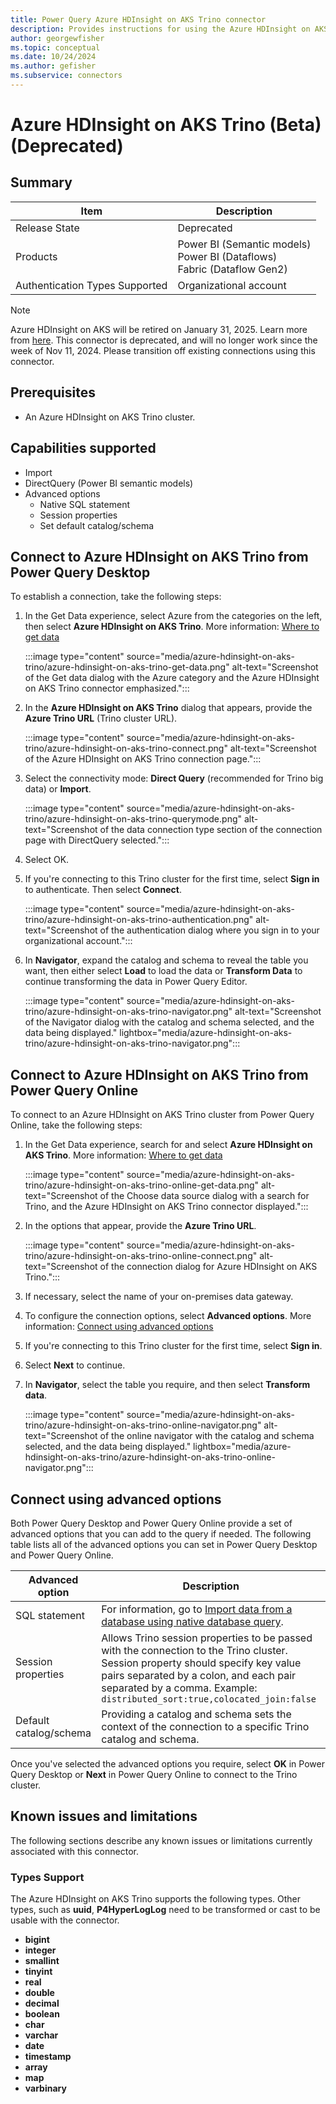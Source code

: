 ```yaml
---
title: Power Query Azure HDInsight on AKS Trino connector
description: Provides instructions for using the Azure HDInsight on AKS Trino connector, including descriptions of the optional input parameters, and connector limitations.
author: georgewfisher
ms.topic: conceptual
ms.date: 10/24/2024
ms.author: gefisher
ms.subservice: connectors
---
```


# Azure HDInsight on AKS Trino (Beta) (Deprecated)

## Summary

|Item|Description|
|-|-|
|Release State|Deprecated|
|Products|Power BI (Semantic models)<br />Power BI (Dataflows)<br />Fabric (Dataflow Gen2)|
|Authentication Types Supported|Organizational account|

> [!NOTE]
> Azure HDInsight on AKS will be retired on January 31, 2025. Learn more from [here](/azure/hdinsight-aks/trino/trino-overview). This connector is deprecated, and will no longer work since the week of Nov 11, 2024. Please transition off existing connections using this connector.

## Prerequisites

* An Azure HDInsight on AKS Trino cluster.

## Capabilities supported

* Import
* DirectQuery (Power BI semantic models)
* Advanced options
  * Native SQL statement
  * Session properties
  * Set default catalog/schema

## Connect to Azure HDInsight on AKS Trino from Power Query Desktop

To establish a connection, take the following steps:

1. In the Get Data experience, select Azure from the categories on the left, then select **Azure HDInsight on AKS Trino**. More information: [Where to get data](../where-to-get-data.md)

   :::image type="content" source="media/azure-hdinsight-on-aks-trino/azure-hdinsight-on-aks-trino-get-data.png" alt-text="Screenshot of the Get data dialog with the Azure category and the Azure HDInsight on AKS Trino connector emphasized.":::

2. In the **Azure HDInsight on AKS Trino** dialog that appears, provide the **Azure Trino URL** (Trino cluster URL).

   :::image type="content" source="media/azure-hdinsight-on-aks-trino/azure-hdinsight-on-aks-trino-connect.png" alt-text="Screenshot of the Azure HDInsight on AKS Trino connection page.":::

3. Select the connectivity mode: **Direct Query** (recommended for Trino big data) or **Import**.

   :::image type="content" source="media/azure-hdinsight-on-aks-trino/azure-hdinsight-on-aks-trino-querymode.png" alt-text="Screenshot of the data connection type section of the connection page with DirectQuery selected.":::

4. Select OK.

5. If you're connecting to this Trino cluster for the first time, select **Sign in** to authenticate. Then select **Connect**.

   :::image type="content" source="media/azure-hdinsight-on-aks-trino/azure-hdinsight-on-aks-trino-authentication.png" alt-text="Screenshot of the authentication dialog where you sign in to your organizational account.":::

6. In **Navigator**, expand the catalog and schema to reveal the table you want, then either select **Load** to load the data or **Transform Data** to continue transforming the data in Power Query Editor.

   :::image type="content" source="media/azure-hdinsight-on-aks-trino/azure-hdinsight-on-aks-trino-navigator.png" alt-text="Screenshot of the Navigator dialog with the catalog and schema selected, and the data being displayed." lightbox="media/azure-hdinsight-on-aks-trino/azure-hdinsight-on-aks-trino-navigator.png":::

## Connect to Azure HDInsight on AKS Trino from Power Query Online

To connect to an Azure HDInsight on AKS Trino cluster from Power Query Online, take the following steps:

1. In the Get Data experience, search for and select **Azure HDInsight on AKS Trino**. More information: [Where to get data](../where-to-get-data.md)

   :::image type="content" source="media/azure-hdinsight-on-aks-trino/azure-hdinsight-on-aks-trino-online-get-data.png" alt-text="Screenshot of the Choose data source dialog with a search for Trino, and the Azure HDInsight on AKS Trino connector displayed.":::

2. In the options that appear, provide the **Azure Trino URL**.

   :::image type="content" source="media/azure-hdinsight-on-aks-trino/azure-hdinsight-on-aks-trino-online-connect.png" alt-text="Screenshot of the connection dialog for Azure HDInsight on AKS Trino.":::

3. If necessary, select the name of your on-premises data gateway.

4. To configure the connection options, select **Advanced options**. More information: [Connect using advanced options](#connect-using-advanced-options)

5. If you're connecting to this Trino cluster for the first time, select **Sign in**.

6. Select **Next** to continue.

7. In **Navigator**, select the table you require, and then select **Transform data**.

   :::image type="content" source="media/azure-hdinsight-on-aks-trino/azure-hdinsight-on-aks-trino-online-navigator.png" alt-text="Screenshot of the online navigator with the catalog and schema selected, and the data being displayed." lightbox="media/azure-hdinsight-on-aks-trino/azure-hdinsight-on-aks-trino-online-navigator.png":::

## Connect using advanced options

Both Power Query Desktop and Power Query Online provide a set of advanced options that you can add to the query if needed. The following table lists all of the advanced options you can set in Power Query Desktop and Power Query Online.

|Advanced option|Description|
|-|-|
|SQL statement|For information, go to [Import data from a database using native database query](../native-database-query.md).|
|Session properties|Allows Trino session properties to be passed with the connection to the Trino cluster. Session property should specify key value pairs separated by a colon, and each pair separated by a comma. Example: `distributed_sort:true,colocated_join:false`|
|Default catalog/schema|Providing a catalog and schema sets the context of the connection to a specific Trino catalog and schema.|

Once you've selected the advanced options you require, select **OK** in Power Query Desktop or **Next** in Power Query Online to connect to the Trino cluster.

## Known issues and limitations

The following sections describe any known issues or limitations currently associated with this connector. 

### Types Support

The Azure HDInsight on AKS Trino supports the following types. Other types, such as **uuid**, **P4HyperLogLog** need to be transformed or cast to be usable with the connector.

* **bigint**
* **integer**
* **smallint**
* **tinyint**
* **real**
* **double**
* **decimal**
* **boolean**
* **char**
* **varchar**
* **date**
* **timestamp**
* **array**
* **map**
* **varbinary**
